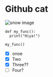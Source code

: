 # Github cat

![snow image ](https://images.unsplash.com/photo-1483921020237-2ff51e8e4b22?ixlib=rb-4.0.3&ixid=M3wxMjA3fDB8MHxzZWFyY2h8NHx8c25vd3xlbnwwfHwwfHx8MA==&w=1000&q=80)

```
def my_func():
  print("Hiya!")

my_func()
```

- [X] onoe
- [X] Two
- [X] Three??
- [ ] Four?
